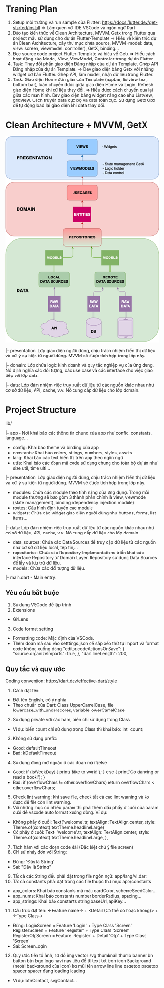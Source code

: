 # Traning Plan
1. Setup môi trường và run sample của Flutter: https://docs.flutter.dev/get-started/install
=> Làm quen với IDE VSCode và ngôn ngữ Dart
2. Đào tạo kiến thức về Clean Architecture, MVVM, Getx trong Flutter qua project mẫu sử dụng cho dự án Flutter-Template
=> Hiểu về kiến trúc dự án Clean Architecture, cây thư mục chứa source, MVVM (model: data, view: screen, viewmodel: controller), GetX, binding...
3. Đọc source code project Flutter-Template và hiểu về Getx
=> Hiểu cách hoạt động của Model, View, ViewModel, Controller trong dự án Flutter
4. Task: Thay đổi phần giao diện Đăng nhập của dự án Template. Ghép API Đăng nhập của dự án Template.
=> Dev giao diện bằng Getx với những widget cơ bản Flutter. Ghép API, làm model, nhận dữ liệu trong Flutter.
5. Task: Giao diện Home đơn giản của Template (appbar, listview text, bottom bar), luân chuyển được giữa giao diện Home và Login. Refresh giao diện Home khi dữ liệu thay đổi.
=> Hiểu được cách chuyển qua lại giữa các màn hình. Dev giao diện bằng widget nâng cao như Listview, gridview. Cách truyền data cục bộ và data toàn cục. Sử dụng Getx Obx để tự động load lại giao diện khi data thay đổi.
# Clean Architecture + MVVM, GetX
![IMAGE_DESCRIPTION](clean_architecture.png)

|- presentation: Lớp giao diện người dùng, chịu trách nhiệm hiển thị dữ liệu và xử lý sự kiện từ người dùng. MVVM sẽ được tích hợp trong lớp này.

|- domain: Lớp chứa logic kinh doanh và quy tắc nghiệp vụ của ứng dụng. Nó định nghĩa các đối tượng, các use case và các interface cho việc giao tiếp với lớp data.

|- data: Lớp đảm nhiệm việc truy xuất dữ liệu từ các nguồn khác nhau như cơ sở dữ liệu, API, cache, v.v. Nó cung cấp dữ liệu cho lớp domain.

# Project Structure
lib/

|- app - Nơi khai báo các thông tin chung của app như config, constants, language...
*    config: Khai báo theme và binding của app
*    constants: Khai báo colors, strings, numbers, styles, assets...
*    lang: Khai báo các text hiển thị trên app theo ngôn ngữ
*    utils: Khai báo các đoạn mã code sử dụng chung cho toàn bộ dự án như size util, time ulti...

|- presentation: Lớp giao diện người dùng, chịu trách nhiệm hiển thị dữ liệu và xử lý sự kiện từ người dùng. MVVM sẽ được tích hợp trong lớp này.
*    modules: Chứa các module theo tính năng của ứng dụng. Trong mỗi module thường sẽ bao gồm 3 thành phần chính là view, viewmodel (state management), binding (dependency injection module)
*    routes: Cấu hình định tuyến các module
*    widgets: Chứa các widget giao diện người dùng như buttons, forms, list items…

|- data: Lớp đảm nhiệm việc truy xuất dữ liệu từ các nguồn khác nhau như cơ sở dữ liệu, API, cache, v.v. Nó cung cấp dữ liệu cho lớp domain.
*    data_sources: Chứa các Data Sources để truy cập dữ liệu từ các nguồn như cơ sở dữ liệu local, tệp tin,...
*    repositories: Chứa các Repository Implementations triển khai các interface Repository từ Domain Layer. Repository sử dụng Data Sources để lấy và lưu trữ dữ liệu.
*    models: Chứa các đối tượng dữ liệu.

|- main.dart - Main entry.

## Yêu cầu bắt buộc
1. Sử dụng VSCode để lập trình
2. Extensions
* GitLens
3. Code format setting
* Formatting code: Mặc định của VSCode.
* Thêm đoạn mã sau vào setttings.json để sắp xếp thứ tự import và format code không xuống dòng
    "editor.codeActionsOnSave": {
        "source.organizeImports": true,
    },
    "dart.lineLength": 200,

## Quy tắc và quy ước

Coding convention: https://dart.dev/effective-dart/style
1. Cách đặt tên:
* Đặt tên English, có ý nghĩa
* Theo chuẩn của Dart: Class UpperCamelCase, file lowercase_with_underscores, variable lowerCamelCase
2. Sử dụng private với các hàm, biến chỉ sử dụng trong Class
* Ví dụ: biến count chỉ sử dụng trong Class thì khai báo: int _count;
3. Không sử dụng prefix:
* Good: defaultTimeout 
* Bad: kDefaultTimeout
4. Sử dụng đóng mở ngoặc ở các đoạn mã if/else
* Good: if (isWeekDay) {
          print('Bike to work!');
        } else {
          print('Go dancing or read a book!');
        }
* Bad: if (overflowChars != other.overflowChars)
         return overflowChars < other.overflowChars;
5. Check lint warning: Khi save file, check tất cả các lint warning và ko được để file còn lint warning.
6. Với những mục có nhiều param thì phải thêm dấu phẩy ở cuối của param cuối để vscode auto format xuống dòng. Ví dụ:
* Không phẩy ở cuối:
        Text('welcome'.tr, textAlign: TextAlign.center, style: Theme.of(context).textTheme.headlineLarge)
* Có phẩy ở cuối:
        Text(
          'welcome'.tr,
          textAlign: TextAlign.center,
          style: Theme.of(context).textTheme.headlineLarge,
        ),
7. Tách hàm với các đoạn code dài (Đặc biệt chú ý file screen)
8. Chỉ sử nháy đơn với String:
* Đúng: 'Đây là String'
* Sai: "Đây là String"
9. Tất cả các String đều phải đặt trong file ngôn ngữ: app/lang/vi.dart
10. Tất cả constants phải đặt trong các file thuộc thư mục app/constants
* app_colors: Khai báo constants mã màu cardColor, schemeSeedColor...
* app_nums: Khai báo constants number borderRadius, spacing...
* app_strings: Khai báo constants string baseUrl, apiKey...
11. Cấu trúc đặt tên: <-Feature name-> + <Detail (Có thể có hoặc không)> + <-Type Class->
* Đúng:
LoginScreen = Feature 'Login' + Type Class 'Screen'
RegisterScreen = Feature 'Register' + Type Class 'Screen'
RegisterOtpScreen = Feature 'Register' + Detail 'Otp' + Type Class 'Screen'
* Sai: ScreenLogin
12. Quy ước tiền tố
ảnh, sơ đồ  img
vector      svg
thumbnail	thumb
banner	    bn
button	    btn
logo	    logo
navi	    nav
tiêu đề     ttl
text	    txt
icon	    icon
Background (ngoài background của icon)	bg
mũi tên	    arrow
line	    line
pagetop 	pagetop
spacer      spacer
đang loading    loading
* Ví dụ: btnContact, svgContact...
